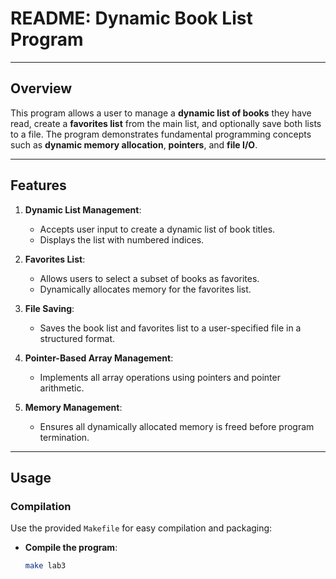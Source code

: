 # README: Dynamic Book List Program

---

## Overview

This program allows a user to manage a **dynamic list of books** they have read, create a **favorites list** from the main list, and optionally save both lists to a file. The program demonstrates fundamental programming concepts such as **dynamic memory allocation**, **pointers**, and **file I/O**. 

---

## Features

1. **Dynamic List Management**:
   - Accepts user input to create a dynamic list of book titles.
   - Displays the list with numbered indices.

2. **Favorites List**:
   - Allows users to select a subset of books as favorites.
   - Dynamically allocates memory for the favorites list.

3. **File Saving**:
   - Saves the book list and favorites list to a user-specified file in a structured format.

4. **Pointer-Based Array Management**:
   - Implements all array operations using pointers and pointer arithmetic.

5. **Memory Management**:
   - Ensures all dynamically allocated memory is freed before program termination.

---

## Usage

### Compilation

Use the provided `Makefile` for easy compilation and packaging:

- **Compile the program**:
  ```bash
  make lab3
